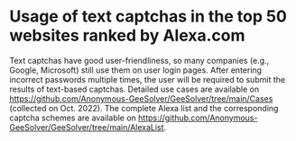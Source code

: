 # Usage of text captchas in the top 50 websites ranked by Alexa.com

Text captchas have good user-friendliness, so many companies (e.g., Google, Microsoft) still use them on user login pages. After entering incorrect passwords multiple times, the user will be required to submit the results of text-based captchas. Detailed use cases are available on https://github.com/Anonymous-GeeSolver/GeeSolver/tree/main/Cases (collected on Oct. 2022). The complete Alexa list and the corresponding captcha schemes are available on https://github.com/Anonymous-GeeSolver/GeeSolver/tree/main/AlexaList.
